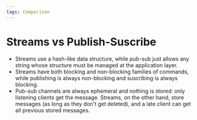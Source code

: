 ```yaml
---
tags: comparison
---
```


# Streams vs Publish-Suscribe
* Streams use a hash-like data structure, while pub-sub just allows any string whose structure must be managed at the application layer.
* Streams have both blocking and non-blocking families of commands, while publishing is always non-blocking and suscribing is always blocking.
* Pub-sub channels are always ephemeral and nothing is stored: only listening clients get the message. Streams, on the other hand, store messages (as long as they don't get deleted), and a late client can get all previous stored messages.
